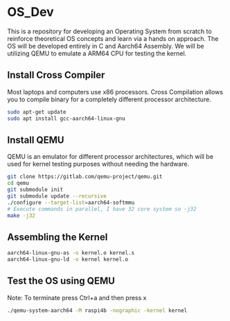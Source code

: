 # OS_Dev

This is a repository for developing an Operating System from scratch to reinforce theoretical OS concepts and learn via a hands on approach. The OS will be developed entirely in C and Aarch64 Assembly. We will be utilizing QEMU to emulate a ARM64 CPU for testing the kernel.

## Install Cross Compiler 
Most laptops and computers use x86 processors. Cross Compilation allows you to compile binary for a completely different processor architecture. 
```bash
sudo apt-get update
sudo apt install gcc-aarch64-linux-gnu
```

## Install QEMU
QEMU is an emulator for different processor architectures, which will be used for kernel testing purposes without needing the hardware.
```bash
git clone https://gitlab.com/qemu-project/qemu.git
cd qemu
git submodule init
git submodule update --recursive
./configure --target-list=aarch64-softmmu
# Execute commands in parallel, I have 32 core system so -j32
make -j32
```

## Assembling the Kernel

```bash
aarch64-linux-gnu-as -o kernel.o kernel.s
aarch64-linux-gnu-ld -o kernel kernel.o
```

## Test the OS using QEMU
Note: To terminate press Ctrl+a and then press x
```bash
./qemu-system-aarch64 -M raspi4b -nographic -kernel kernel
```
